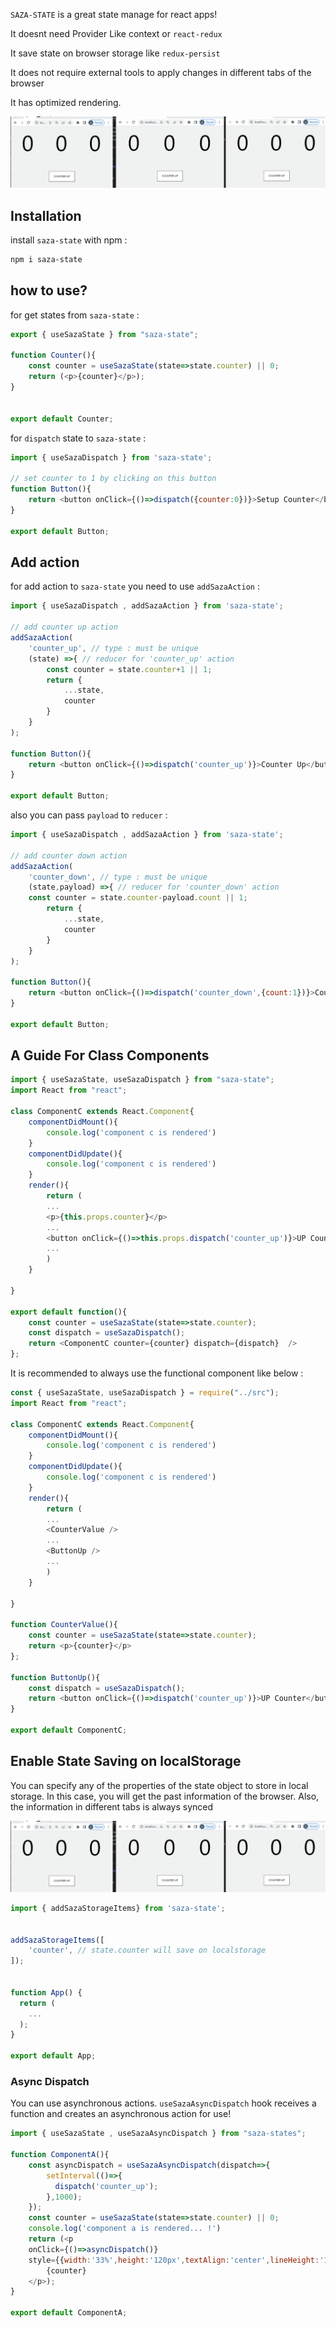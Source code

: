 <p><code>SAZA-STATE</code> is a great state manage for react apps!</p>
<p>It doesnt need Provider Like context</code> or <code>react-redux</code></p>
<p>It save state on browser storage like <code>redux-persist</code> </p>
<p>It does not require external tools to apply changes in different tabs of the browser</p>
<p>It has optimized rendering.</p>
<p>
<img src="assets/multi-tab-screen.gif" alt="saza-state" />
</p>

## Installation

<p>install <code>saza-state</code> with npm :</p>

```sh
npm i saza-state
```

## how to use?

for get states from ```saza-state``` :

```javascript
export { useSazaState } from "saza-state";

function Counter(){
    const counter = useSazaState(state=>state.counter) || 0;
    return (<p>{counter}</p>);
}


export default Counter;

```

for ```dispatch``` state to  ```saza-state``` :

```javascript
import { useSazaDispatch } from 'saza-state';

// set counter to 1 by clicking on this button
function Button(){
    return <button onClick={()=>dispatch({counter:0})}>Setup Counter</button>
}

export default Button;

```


## Add action

for add action to  ```saza-state``` you need to use ```addSazaAction``` :

```javascript
import { useSazaDispatch , addSazaAction } from 'saza-state';

// add counter up action 
addSazaAction(
    'counter_up', // type : must be unique 
    (state) =>{ // reducer for 'counter_up' action
        const counter = state.counter+1 || 1;
        return {
            ...state,
            counter
        }
    }
);

function Button(){
    return <button onClick={()=>dispatch('counter_up')}>Counter Up</button>
}

export default Button;

```

also you can pass ```payload``` to ```reducer``` :

```javascript
import { useSazaDispatch , addSazaAction } from 'saza-state';

// add counter down action 
addSazaAction(
    'counter_down', // type : must be unique 
    (state,payload) =>{ // reducer for 'counter_down' action
    const counter = state.counter-payload.count || 1;
        return {
            ...state,
            counter
        }
    }
);

function Button(){
    return <button onClick={()=>dispatch('counter_down',{count:1})}>Counter Down</button>
}

export default Button;

```

##  A Guide For Class Components


``` javascript
import { useSazaState, useSazaDispatch } from "saza-state";
import React from "react";

class ComponentC extends React.Component{
    componentDidMount(){
        console.log('component c is rendered')
    }
    componentDidUpdate(){
        console.log('component c is rendered')
    }
    render(){
        return (
        ...
        <p>{this.props.counter}</p>
        ...
        <button onClick={()=>this.props.dispatch('counter_up')}>UP Counter</button>
        ...
        )
    }

}

export default function(){
    const counter = useSazaState(state=>state.counter);
    const dispatch = useSazaDispatch();
    return <ComponentC counter={counter} dispatch={dispatch}  /> 
};

```

It is recommended to always use the functional component like below : 


``` javascript
const { useSazaState, useSazaDispatch } = require("../src");
import React from "react";

class ComponentC extends React.Component{
    componentDidMount(){
        console.log('component c is rendered')
    }
    componentDidUpdate(){
        console.log('component c is rendered')
    }
    render(){
        return (
        ...
        <CounterValue />
        ...
        <ButtonUp />
        ...
        )
    }

}

function CounterValue(){
    const counter = useSazaState(state=>state.counter);
    return <p>{counter}</p>
};

function ButtonUp(){
    const dispatch = useSazaDispatch();
    return <button onClick={()=>dispatch('counter_up')}>UP Counter</button>
}

export default ComponentC;

```

## Enable State Saving on localStorage

You can specify any of the properties of the state object to store in local storage. 
In this case, you will get the past information of the browser. Also, the information in different tabs is always synced

<img src="assets/multi-tab-screen.gif" alt="saza-state" />

```javascript
import { addSazaStorageItems} from 'saza-state';


addSazaStorageItems([
    'counter', // state.counter will save on localstorage
]);


function App() {
  return (
    ...
  );
}

export default App;
```


### Async Dispatch

You can use asynchronous actions. ```useSazaAsyncDispatch``` hook receives a function and creates an asynchronous action for use!

```javascript
import { useSazaState , useSazaAsyncDispatch } from "saza-states";

function ComponentA(){
    const asyncDispatch = useSazaAsyncDispatch(dispatch=>{
        setInterval(()=>{
          dispatch('counter_up');
        },1000);
    });
    const counter = useSazaState(state=>state.counter) || 0;
    console.log('component a is rendered... !')
    return (<p 
    onClick={()=>asyncDispatch()}
    style={{width:'33%',height:'120px',textAlign:'center',lineHeight:'120px',fontSize:'120px'}}>
        {counter}
    </p>);
}

export default ComponentA;


```

